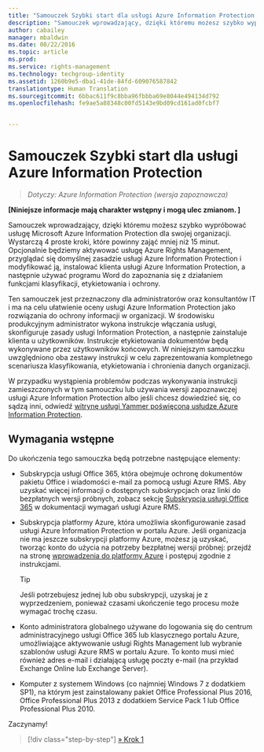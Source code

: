 ```yaml
---
title: "Samouczek Szybki start dla usługi Azure Information Protection | Azure Information Protection"
description: "Samouczek wprowadzający, dzięki któremu możesz szybko wypróbować usługę Microsoft Azure Information Protection dla swojej organizacji. Wystarczą 4 proste kroki, które powinny zająć mniej niż 15 minut."
author: cabailey
manager: mbaldwin
ms.date: 08/22/2016
ms.topic: article
ms.prod: 
ms.service: rights-management
ms.technology: techgroup-identity
ms.assetid: 1260b9e5-dba1-41de-84fd-609076587842
translationtype: Human Translation
ms.sourcegitcommit: 6bbac611f9c8bba96fbbba69e8044e494134d792
ms.openlocfilehash: fe9ae5a88348c00fd5143e9bd09cd161ad0fcbf7


---
```


# Samouczek Szybki start dla usługi Azure Information Protection 

>*Dotyczy: Azure Information Protection (wersja zapoznawcza)*

**[Niniejsze informacje mają charakter wstępny i mogą ulec zmianom. ]**

Samouczek wprowadzający, dzięki któremu możesz szybko wypróbować usługę Microsoft Azure Information Protection dla swojej organizacji. Wystarczą 4 proste kroki, które powinny zająć mniej niż 15 minut. Opcjonalnie będziemy aktywować usługę Azure Rights Management, przyglądać się domyślnej zasadzie usługi Azure Information Protection i modyfikować ją, instalować klienta usługi Azure Information Protection, a następnie używać programu Word do zapoznania się z działaniem funkcjami klasyfikacji, etykietowania i ochrony.

Ten samouczek jest przeznaczony dla administratorów oraz konsultantów IT i ma na celu ułatwienie oceny usługi Azure Information Protection jako rozwiązania do ochrony informacji w organizacji. W środowisku produkcyjnym administrator wykona instrukcje włączania usługi, skonfiguruje zasady usługi Information Protection, a następnie zainstaluje klienta u użytkowników. Instrukcje etykietowania dokumentów będą wykonywane przez użytkowników końcowych. W niniejszym samouczku uwzględniono oba zestawy instrukcji w celu zaprezentowania kompletnego scenariusza klasyfikowania, etykietowania i chronienia danych organizacji. 

W przypadku wystąpienia problemów podczas wykonywania instrukcji zamieszczonych w tym samouczku lub używania wersji zapoznawczej usługi Azure Information Protection albo jeśli chcesz dowiedzieć się, co sądzą inni, odwiedź [witrynę usługi Yammer poświęconą usłudze Azure Information Protection](https://www.yammer.com/askipteam/#/threads/inGroup?type=in_group&feedId=8652489&view=all).

## Wymagania wstępne 
Do ukończenia tego samouczka będą potrzebne następujące elementy:

- Subskrypcja usługi Office 365, która obejmuje ochronę dokumentów pakietu Office i wiadomości e-mail za pomocą usługi Azure RMS. Aby uzyskać więcej informacji o dostępnych subskrypcjach oraz linki do bezpłatnych wersji próbnych, zobacz sekcję [Subskrypcja usługi Office 365](../get-started/requirements-subscriptions.md#office-365-subscription) w dokumentacji wymagań usługi Azure RMS.

- Subskrypcja platformy Azure, która umożliwia skonfigurowanie zasad usługi Azure Information Protection w portalu Azure. Jeśli organizacja nie ma jeszcze subskrypcji platformy Azure, możesz ją uzyskać, tworząc konto do użycia na potrzeby bezpłatnej wersji próbnej: przejdź na stronę [wprowadzenia do platformy Azure](https://account.windowsazure.com/organization) i postępuj zgodnie z instrukcjami.

  > [!TIP] 
  > Jeśli potrzebujesz jednej lub obu subskrypcji, uzyskaj je z wyprzedzeniem, ponieważ czasami ukończenie tego procesu może wymagać trochę czasu.

- Konto administratora globalnego używane do logowania się do centrum administracyjnego usługi Office 365 lub klasycznego portalu Azure, umożliwiające aktywowanie usługi Rights Management lub wybranie szablonów usługi Azure RMS w portalu Azure. To konto musi mieć również adres e-mail i działającą usługę poczty e-mail (na przykład Exchange Online lub Exchange Server).

- Komputer z systemem Windows (co najmniej Windows 7 z dodatkiem SP1), na którym jest zainstalowany pakiet Office Professional Plus 2016, Office Professional Plus 2013 z dodatkiem Service Pack 1 lub Office Professional Plus 2010. 

Zaczynamy!

>[!div class="step-by-step"]
[&#187; Krok 1](infoprotect-tutorial-step1.md)





<!--HONumber=Sep16_HO1-->


